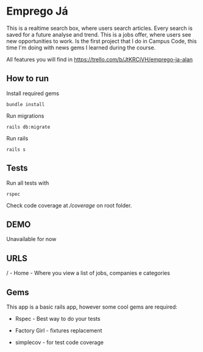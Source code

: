 # Emprego Já

This is a realtime search box, where users search articles. Every search is saved for a future analyse and trend.
This is a jobs offer, where users see new opportunities to work. Is the first project that I do in Campus Code, this time I'm doing with news gems I learned during the course.

All features you will find in https://trello.com/b/JtKRCjVH/emprego-ja-alan
## How to run

Install required gems

`bundle install`

Run migrations

`rails db:migrate`

Run rails

`rails s`

## Tests

Run all tests with

`rspec`

Check code coverage at */coverage* on root folder.

## DEMO

Unavailable for now

## URLS

/ - Home - Where you view a list of jobs, companies e categories

## Gems

This app is a basic rails app, however some cool gems are required:

* Rspec - Best way to do your tests

* Factory Girl - fixtures replacement

* simplecov - for test code coverage
